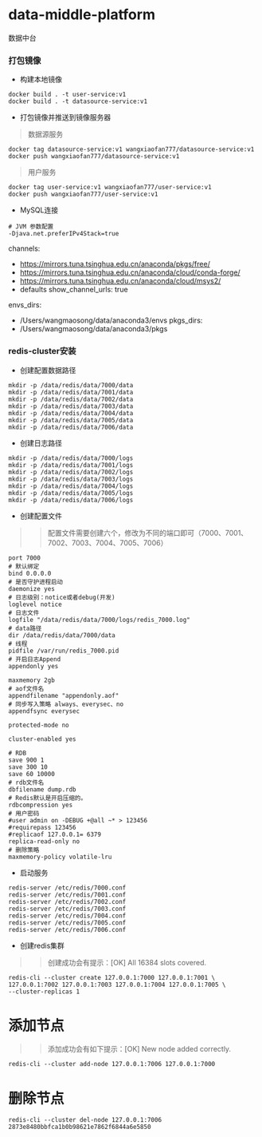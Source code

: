 # data-middle-platform

数据中台

### 打包镜像

* 构建本地镜像

```shell
docker build . -t user-service:v1
docker build . -t datasource-service:v1

```

* 打包镜像并推送到镜像服务器

> 数据源服务

```shell
docker tag datasource-service:v1 wangxiaofan777/datasource-service:v1
docker push wangxiaofan777/datasource-service:v1
```

> 用户服务

```shell
docker tag user-service:v1 wangxiaofan777/user-service:v1
docker push wangxiaofan777/user-service:v1

```

* MySQL连接

```shell
# JVM 参数配置
-Djava.net.preferIPv4Stack=true
```

channels:

- https://mirrors.tuna.tsinghua.edu.cn/anaconda/pkgs/free/
- https://mirrors.tuna.tsinghua.edu.cn/anaconda/cloud/conda-forge/
- https://mirrors.tuna.tsinghua.edu.cn/anaconda/cloud/msys2/
- defaults
  show_channel_urls: true

envs_dirs:

- /Users/wangmaosong/data/anaconda3/envs
  pkgs_dirs:
- /Users/wangmaosong/data/anaconda3/pkgs

### redis-cluster安装

* 创建配置数据路径

```shell
mkdir -p /data/redis/data/7000/data
mkdir -p /data/redis/data/7001/data
mkdir -p /data/redis/data/7002/data
mkdir -p /data/redis/data/7003/data
mkdir -p /data/redis/data/7004/data
mkdir -p /data/redis/data/7005/data
mkdir -p /data/redis/data/7006/data

```

* 创建日志路径

```shell
mkdir -p /data/redis/data/7000/logs
mkdir -p /data/redis/data/7001/logs
mkdir -p /data/redis/data/7002/logs
mkdir -p /data/redis/data/7003/logs
mkdir -p /data/redis/data/7004/logs
mkdir -p /data/redis/data/7005/logs
mkdir -p /data/redis/data/7006/logs
```

* 创建配置文件

> > 配置文件需要创建六个，修改为不同的端口即可（7000、7001、7002、7003、7004、7005、7006）

```shell
port 7000
# 默认绑定
bind 0.0.0.0
# 是否守护进程启动
daemonize yes
# 日志级别：notice或者debug(开发)
loglevel notice
# 日志文件
logfile "/data/redis/data/7000/logs/redis_7000.log"
# data路径
dir /data/redis/data/7000/data
# 线程
pidfile /var/run/redis_7000.pid
# 开启日志Append
appendonly yes

maxmemory 2gb
# aof文件名
appendfilename "appendonly.aof"
# 同步写入策略 always、everysec、no
appendfsync everysec

protected-mode no

cluster-enabled yes

# RDB
save 900 1
save 300 10
save 60 10000
# rdb文件名
dbfilename dump.rdb
# Redis默认是开启压缩的。
rdbcompression yes
# 用户密码
#user admin on -DEBUG +@all ~* > 123456
#requirepass 123456
#replicaof 127.0.0.1= 6379
replica-read-only no
# 删除策略
maxmemory-policy volatile-lru

```

* 启动服务

```shell
redis-server /etc/redis/7000.conf
redis-server /etc/redis/7001.conf
redis-server /etc/redis/7002.conf
redis-server /etc/redis/7003.conf
redis-server /etc/redis/7004.conf
redis-server /etc/redis/7005.conf
redis-server /etc/redis/7006.conf

```

* 创建redis集群

> > 创建成功会有提示：[OK] All 16384 slots covered.

```redis
redis-cli --cluster create 127.0.0.1:7000 127.0.0.1:7001 \
127.0.0.1:7002 127.0.0.1:7003 127.0.0.1:7004 127.0.0.1:7005 \
--cluster-replicas 1
```

# 添加节点

> > 添加成功会有如下提示：[OK] New node added correctly.

```redis
redis-cli --cluster add-node 127.0.0.1:7006 127.0.0.1:7000
```

# 删除节点

```shell
redis-cli --cluster del-node 127.0.0.1:7006 2873e8480bbfca1b0b98621e7862f6844a6e5850
```